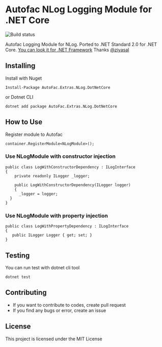 # Autofac NLog Logging Module for .NET Core

![Build status](https://peacecwz.visualstudio.com/_apis/public/build/definitions/754247a8-5944-4a93-9b64-43c260966633/16/badge)

Autofac Logging Module for NLog. Ported to .NET Standard 2.0 for .NET Core. [You can look it for .NET Framework](https://github.com/ziyasal/Autofac.Extras.NLog) Thanks [@ziyasal](https://github.com/ziyasal)

## Installing

Install with Nuget

```
Install-Package AutoFac.Extras.NLog.DotNetCore
```

or Dotnet CLI

```
dotnet add package AutoFac.Extras.NLog.DotNetCore
```

## How to Use

Register module to Autofac

```
container.RegisterModule<NLogModule>();
```

### Use NLogModule with constructor injection

```
public class LogWithConstructorDependency : ILogInterface
{
    private readonly ILogger _logger;

    public LogWithConstructorDependency(ILogger logger)
    {
      _logger = logger;
  }        
}
```

### Use NLogModule with property injection

```
public class LogWithPropertyDependency : ILogInterface
{
   public ILogger Logger { get; set; }
}
```

## Testing

You can run test with dotnet cli tool

```
dotnet test
```

## Contributing

* If you want to contribute to codes, create pull request
* If you find any bugs or error, create an issue

## License

This project is licensed under the MIT License
